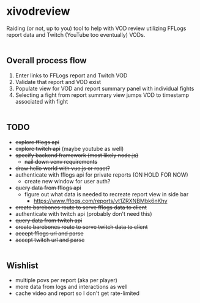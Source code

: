 # xivodreview
Raiding (or not, up to you) tool to help with VOD review utilizing FFLogs report data and Twitch (YouTube too eventually) VODs.
<br><br>
## Overall process flow
1. Enter links to FFLogs report and Twitch VOD
2. Validate that report and VOD exist
3. Populate view for VOD and report summary panel with individual fights
4. Selecting a fight from report summary view jumps VOD to timestamp associated with fight
<br><br>
## TODO
- ~~explore fflogs api~~
- ~~explore twitch api~~ (maybe youtube as well)
- ~~specify backend framework (most likely node.js)~~
  - ~~nail down venv requirements~~
- ~~draw hello world with vue.js or react?~~
- authenticate with fflogs api for private reports (ON HOLD FOR NOW)
  - create new window for user auth?
- ~~query data from fflogs api~~
  - figure out what data is needed to recreate report view in side bar
    - https://www.fflogs.com/reports/vt1ZRXNBMbk6nKhy
- ~~create barebones route to serve fflogs data to client~~
- authenticate with twitch api (probably don't need this)
- ~~query data from twitch api~~
- ~~create barebones route to serve twitch data to client~~
- ~~accept fflogs url and parse~~
- ~~accept twitch url and parse~~
<br><br>
## Wishlist
- multiple povs per report (aka per player)
- more data from logs and interactions as well
- cache video and report so I don't get rate-limited
